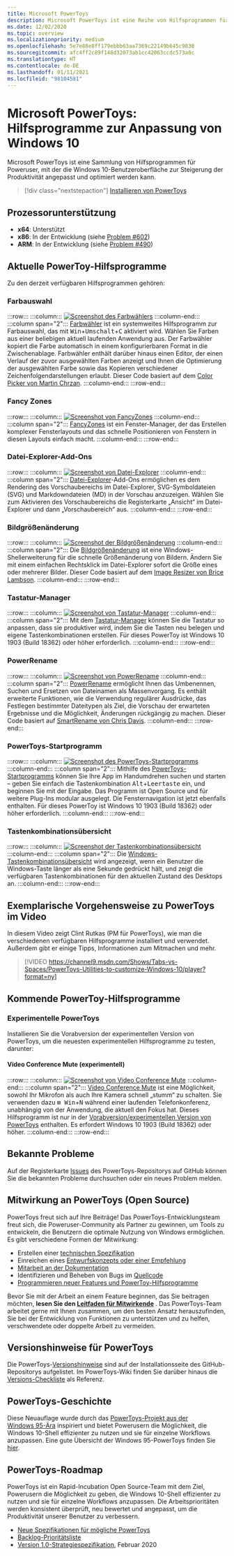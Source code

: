 ```yaml
---
title: Microsoft PowerToys
description: Microsoft PowerToys ist eine Reihe von Hilfsprogrammen für die Anpassung von Windows 10. Zu den Hilfsprogrammen gehören Farbwähler (klicken Sie auf eine beliebige Stelle, um einen Farbwert zu übernehmen), FancyZones (Tastenkombinationen zur Positionierung von Fenstern in einem Rasterlayout), Datei-Explorer-Add-Ons (Vorschau von SVG- oder Markdown-Dateien), Bildgrößenänderung (Ändern der Größe eines oder mehrerer Bilder mit einem einfachen Rechtsklick), Tastatur-Manager (Umbelegung von Tasten oder Erstellen eigener Tastenkombinationen), PowerRename (massenhaftes Umbenennen mithilfe von Suchen und Ersetzen), PowerToys-Startprogramm (Alt + Leertaste zum Starten von Anwendungen), eine Tastenkombinationsübersicht und vieles mehr.
ms.date: 12/02/2020
ms.topic: overview
ms.localizationpriority: medium
ms.openlocfilehash: 5e7e88e8ff179ebbb63aa7369c22149b645c9838
ms.sourcegitcommit: afc4ff2c89f148d32073ab1cc42063ccdc573a8c
ms.translationtype: HT
ms.contentlocale: de-DE
ms.lasthandoff: 01/11/2021
ms.locfileid: "98104581"
---
```

# <a name="microsoft-powertoys-utilities-to-customize-windows-10"></a>Microsoft PowerToys: Hilfsprogramme zur Anpassung von Windows 10

Microsoft PowerToys ist eine Sammlung von Hilfsprogrammen für Poweruser, mit der die Windows 10-Benutzeroberfläche zur Steigerung der Produktivität angepasst und optimiert werden kann.

> [!div class="nextstepaction"]
> [Installieren von PowerToys](install.md)

## <a name="processor-support"></a>Prozessorunterstützung

- **x64**: Unterstützt
- **x86**: In der Entwicklung (siehe [Problem #602](https://github.com/microsoft/PowerToys/issues/602))
- **ARM**: In der Entwicklung (siehe [Problem #490](https://github.com/microsoft/PowerToys/issues/490))

## <a name="current-powertoy-utilities"></a>Aktuelle PowerToy-Hilfsprogramme

Zu den derzeit verfügbaren Hilfsprogrammen gehören:

### <a name="color-picker"></a>Farbauswahl

:::row:::
    :::column:::
        [![Screenshot des Farbwählers](../images/pt-color-picker.png)](color-picker.md)
    :::column-end:::
    :::column span="2":::
        [Farbwähler](color-picker.md) ist ein systemweites Hilfsprogramm zur Farbauswahl, das mit <kbd>Win</kbd>+<kbd>Umschalt</kbd>+<kbd>C</kbd> aktiviert wird. Wählen Sie Farben aus einer beliebigen aktuell laufenden Anwendung aus. Der Farbwähler kopiert die Farbe automatisch in einem konfigurierbaren Format in die Zwischenablage. Farbwähler enthält darüber hinaus einen Editor, der einen Verlauf der zuvor ausgewählten Farben anzeigt und Ihnen die Optimierung der ausgewählten Farbe sowie das Kopieren verschiedener Zeichenfolgendarstellungen erlaubt. Dieser Code basiert auf dem [Color Picker von Martin Chrzan](https://github.com/martinchrzan/ColorPicker).
    :::column-end:::
:::row-end:::

### <a name="fancy-zones"></a>Fancy Zones

:::row:::
    :::column:::
        [![Screenshot von FancyZones](../images/pt-fancy-zones.png)](fancyzones.md)
    :::column-end:::
    :::column span="2":::
        [FancyZones](fancyzones.md) ist ein Fenster-Manager, der das Erstellen komplexer Fensterlayouts und das schnelle Positionieren von Fenstern in diesen Layouts einfach macht.
    :::column-end:::
:::row-end:::

### <a name="file-explorer-add-ons"></a>Datei-Explorer-Add-Ons

:::row:::
    :::column:::
        [![Screenshot von Datei-Explorer](../images/pt-file-explorer.png)](file-explorer.md)
    :::column-end:::
    :::column span="2":::
        [Datei-Explorer](file-explorer.md)-Add-Ons ermöglichen es dem Rendering des Vorschaubereichs im Datei-Explorer, SVG-Symboldateien (SVG) und Markdowndateien (MD) in der Vorschau anzuzeigen. Wählen Sie zum Aktivieren des Vorschaubereichs die Registerkarte „Ansicht“ im Datei-Explorer und dann „Vorschaubereich“ aus.
    :::column-end:::
:::row-end:::

### <a name="image-resizer"></a>Bildgrößenänderung

:::row:::
    :::column:::
        [![Screenshot der Bildgrößenänderung](../images/pt-image-resizer.png)](image-resizer.md)
    :::column-end:::
    :::column span="2":::
        Die [Bildgrößenänderung](image-resizer.md) ist eine Windows-Shellerweiterung für die schnelle Größenänderung von Bildern.  Ändern Sie mit einem einfachen Rechtsklick im Datei-Explorer sofort die Größe eines oder mehrerer Bilder. Dieser Code basiert auf dem [Image Resizer von Brice Lambson](https://github.com/bricelam/ImageResizer).
    :::column-end:::
:::row-end:::

### <a name="keyboard-manager"></a>Tastatur-Manager

:::row:::
    :::column:::
        [![Screenshot von Tastatur-Manager](../images/pt-keyboard-manager.png)](keyboard-manager.md)
    :::column-end:::
    :::column span="2":::
        Mit dem [Tastatur-Manager](keyboard-manager.md) können Sie die Tastatur so anpassen, dass sie produktiver wird, indem Sie die Tasten neu belegen und eigene Tastenkombinationen erstellen. Für dieses PowerToy ist Windows 10 1903 (Build 18362) oder höher erforderlich.
    :::column-end:::
:::row-end:::

### <a name="powerrename"></a>PowerRename

:::row:::
    :::column:::
        [![Screenshot von PowerRename](../images/pt-rename.png)](powerrename.md)
    :::column-end:::
    :::column span="2":::
        [PowerRename](powerrename.md) ermöglicht Ihnen das Umbenennen, Suchen und Ersetzen von Dateinamen als Massenvorgang. Es enthält erweiterte Funktionen, wie die Verwendung regulärer Ausdrücke, das Festlegen bestimmter Dateitypen als Ziel, die Vorschau der erwarteten Ergebnisse und die Möglichkeit, Änderungen rückgängig zu machen. Dieser Code basiert auf [SmartRename von Chris Davis](https://github.com/chrdavis/SmartRename).
    :::column-end:::
:::row-end:::

### <a name="powertoys-run"></a>PowerToys-Startprogramm

:::row:::
    :::column:::
        [![Screenshot des PowerToys-Startprogramms](../images/pt-run.png)](run.md)
    :::column-end:::
    :::column span="2":::
        Mithilfe des [PowerToys-Startprogramms](run.md) können Sie Ihre App im Handumdrehen suchen und starten – geben Sie einfach die Tastenkombination <kbd>Alt</kbd>+<kbd>Leertaste</kbd> ein, und beginnen Sie mit der Eingabe. Das Programm ist Open Source und für weitere Plug-Ins modular ausgelegt. Die Fensternavigation ist jetzt ebenfalls enthalten. Für dieses PowerToy ist Windows 10 1903 (Build 18362) oder höher erforderlich.
    :::column-end:::
:::row-end:::

### <a name="shortcut-guide"></a>Tastenkombinationsübersicht

:::row:::
    :::column:::
        [![Screenshot der Tastenkombinationsübersicht](../images/pt-shortcut-guide.png)](shortcut-guide.md)
    :::column-end:::
    :::column span="2":::
        Die [Windows-Tastenkombinationsübersicht](shortcut-guide.md) wird angezeigt, wenn ein Benutzer die Windows-Taste länger als eine Sekunde gedrückt hält, und zeigt die verfügbaren Tastenkombinationen für den aktuellen Zustand des Desktops an.
    :::column-end:::
:::row-end:::

## <a name="powertoys-video-walk-through"></a>Exemplarische Vorgehensweise zu PowerToys im Video

In diesem Video zeigt Clint Rutkas (PM für PowerToys), wie man die verschiedenen verfügbaren Hilfsprogramme installiert und verwendet. Außerdem gibt er einige Tipps, Informationen zum Mitmachen und mehr.

> [!VIDEO https://channel9.msdn.com/Shows/Tabs-vs-Spaces/PowerToys-Utilities-to-customize-Windows-10/player?format=ny]

## <a name="future-powertoy-utilities"></a>Kommende PowerToy-Hilfsprogramme

### <a name="experimental-powertoys"></a>Experimentelle PowerToys

Installieren Sie die Vorabversion der experimentellen Version von PowerToys, um die neuesten experimentellen Hilfsprogramme zu testen, darunter:

#### <a name="video-conference-mute-experimental"></a>Video Conference Mute (experimentell)

:::row:::
    :::column:::
        [![Screenshot von Video Conference Mute](../images/pt-video-conference-mute.png)](video-conference-mute.md)
    :::column-end:::
    :::column span="2":::
        [Video Conference Mute](video-conference-mute.md) ist eine Möglichkeit, sowohl Ihr Mikrofon als auch Ihre Kamera schnell „stumm“ zu schalten. Sie verwenden dazu <kbd>⊞ Win</kbd>+<kbd>N</kbd> während einer laufenden Telefonkonferenz, unabhängig von der Anwendung, die aktuell den Fokus hat. Dieses Hilfsprogramm ist nur in der [Vorabversion/experimentellen Version von PowerToys](https://github.com/microsoft/PowerToys/releases/) enthalten. Es erfordert Windows 10 1903 (Build 18362) oder höher.
    :::column-end:::
:::row-end:::

## <a name="known-issues"></a>Bekannte Probleme

Auf der Registerkarte [Issues](https://github.com/microsoft/PowerToys/issues) des PowerToys-Repositorys auf GitHub können Sie die bekannten Probleme durchsuchen oder ein neues Problem melden.

## <a name="contribute-to-powertoys-open-source"></a>Mitwirkung an PowerToys (Open Source)

PowerToys freut sich auf Ihre Beiträge! Das PowerToys-Entwicklungsteam freut sich, die Poweruser-Community als Partner zu gewinnen, um Tools zu entwickeln, die Benutzern die optimale Nutzung von Windows ermöglichen. Es gibt verschiedene Formen der Mitwirkung:

- Erstellen einer [technischen Spezifikation](https://codeburst.io/on-writing-tech-specs-6404c9791159)
- Einreichen eines [Entwurfskonzepts oder einer Empfehlung](https://www.microsoft.com/design/inclusive/)
- [Mitarbeit an der Dokumentation](/contribute/)
- Identifizieren und Beheben von Bugs im [Quellcode](https://github.com/microsoft/PowerToys/tree/master/src)
- [Programmieren neuer Features und PowerToy-Hilfsprogramme](https://github.com/microsoft/PowerToys/tree/master/doc/devdocs)

Bevor Sie mit der Arbeit an einem Feature beginnen, das Sie beitragen möchten, **lesen Sie den [Leitfaden für Mitwirkende](https://github.com/microsoft/PowerToys/blob/master/CONTRIBUTING.md)** . Das PowerToys-Team arbeitet gerne mit Ihnen zusammen, um den besten Ansatz herauszufinden, Sie bei der Entwicklung von Funktionen zu unterstützen und zu helfen, verschwendete oder doppelte Arbeit zu vermeiden.

## <a name="powertoys-release-notes"></a>Versionshinweise für PowerToys

Die PowerToys-[Versionshinweise](https://github.com/microsoft/PowerToys/releases/) sind auf der Installationsseite des GitHub-Repositorys aufgelistet. Im PowerToys-Wiki finden Sie darüber hinaus die [Versions-Checkliste](https://github.com/microsoft/PowerToys/wiki/Release-check-list) als Referenz.

## <a name="powertoys-history"></a>PowerToys-Geschichte

Diese Neuauflage wurde durch das [PowerToys-Projekt aus der Windows 95-Ära](https://en.wikipedia.org/wiki/Microsoft_PowerToys) inspiriert und bietet Powerusern die Möglichkeit, die Windows 10-Shell effizienter zu nutzen und sie für einzelne Workflows anzupassen.  Eine gute Übersicht der Windows 95-PowerToys finden Sie [hier](https://socket3.wordpress.com/2016/10/22/using-windows-95-powertoys/).

## <a name="powertoys-roadmap"></a>PowerToys-Roadmap

PowerToys ist ein Rapid-Incubation Open Source-Team mit dem Ziel, Powerusern die Möglichkeit zu geben, die Windows 10-Shell effizienter zu nutzen und sie für einzelne Workflows anzupassen. Die Arbeitsprioritäten werden konsistent überprüft, neu bewertet und angepasst, um die Produktivität unserer Benutzer zu verbessern.

- [Neue Spezifikationen für mögliche PowerToys](https://github.com/microsoft/PowerToys/wiki/Specs)
- [Backlog-Prioritätsliste](https://github.com/microsoft/PowerToys/wiki/Roadmap#backlog-priority-list-in-order)
- [Version 1.0-Strategiespezifikation](https://github.com/microsoft/PowerToys/wiki/Version-1.0-Strategy), Februar 2020